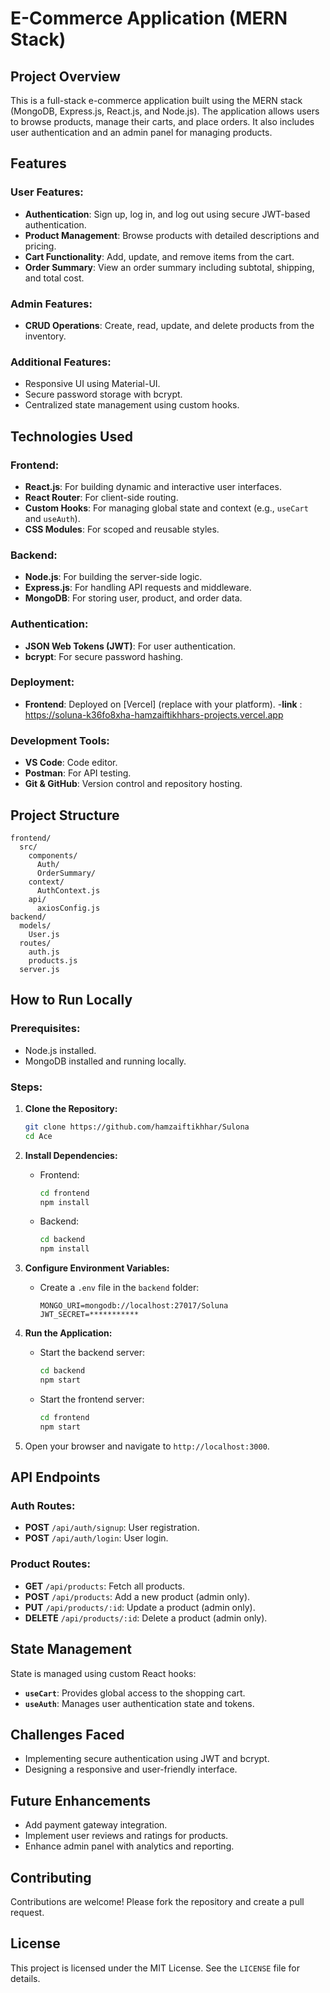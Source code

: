 # E-Commerce Application (MERN Stack)

## Project Overview
This is a full-stack e-commerce application built using the MERN stack (MongoDB, Express.js, React.js, and Node.js). The application allows users to browse products, manage their carts, and place orders. It also includes user authentication and an admin panel for managing products.

## Features
### User Features:
- **Authentication**: Sign up, log in, and log out using secure JWT-based authentication.
- **Product Management**: Browse products with detailed descriptions and pricing.
- **Cart Functionality**: Add, update, and remove items from the cart.
- **Order Summary**: View an order summary including subtotal, shipping, and total cost.

### Admin Features:
- **CRUD Operations**: Create, read, update, and delete products from the inventory.

### Additional Features:
- Responsive UI using Material-UI.
- Secure password storage with bcrypt.
- Centralized state management using custom hooks.

## Technologies Used
### Frontend:
- **React.js**: For building dynamic and interactive user interfaces.
- **React Router**: For client-side routing.
- **Custom Hooks**: For managing global state and context (e.g., `useCart` and `useAuth`).
- **CSS Modules**: For scoped and reusable styles.

### Backend:
- **Node.js**: For building the server-side logic.
- **Express.js**: For handling API requests and middleware.
- **MongoDB**: For storing user, product, and order data.

### Authentication:
- **JSON Web Tokens (JWT)**: For user authentication.
- **bcrypt**: For secure password hashing.

### Deployment:
- **Frontend**: Deployed on [Vercel] (replace with your platform).
-**link** : https://soluna-k36fo8xha-hamzaiftikhhars-projects.vercel.app
### Development Tools:
- **VS Code**: Code editor.
- **Postman**: For API testing.
- **Git & GitHub**: Version control and repository hosting.

## Project Structure
```plaintext
frontend/
  src/
    components/
      Auth/
      OrderSummary/
    context/
      AuthContext.js
    api/
      axiosConfig.js
backend/
  models/
    User.js
  routes/
    auth.js
    products.js
  server.js
```

## How to Run Locally
### Prerequisites:
- Node.js installed.
- MongoDB installed and running locally.

### Steps:
1. **Clone the Repository:**
   ```bash
   git clone https://github.com/hamzaiftikhhar/Sulona
   cd Ace
   ```

2. **Install Dependencies:**
   - Frontend:
     ```bash
     cd frontend
     npm install
     ```
   - Backend:
     ```bash
     cd backend
     npm install
     ```

3. **Configure Environment Variables:**
   - Create a `.env` file in the `backend` folder:
     ```plaintext
     MONGO_URI=mongodb://localhost:27017/Soluna
     JWT_SECRET=***********
     ```

4. **Run the Application:**
   - Start the backend server:
     ```bash
     cd backend
     npm start
     ```
   - Start the frontend server:
     ```bash
     cd frontend
     npm start
     ```

5. Open your browser and navigate to `http://localhost:3000`.

## API Endpoints
### Auth Routes:
- **POST** `/api/auth/signup`: User registration.
- **POST** `/api/auth/login`: User login.

### Product Routes:
- **GET** `/api/products`: Fetch all products.
- **POST** `/api/products`: Add a new product (admin only).
- **PUT** `/api/products/:id`: Update a product (admin only).
- **DELETE** `/api/products/:id`: Delete a product (admin only).

## State Management
State is managed using custom React hooks:
- **`useCart`**: Provides global access to the shopping cart.
- **`useAuth`**: Manages user authentication state and tokens.

## Challenges Faced
- Implementing secure authentication using JWT and bcrypt.
- Designing a responsive and user-friendly interface.

## Future Enhancements
- Add payment gateway integration.
- Implement user reviews and ratings for products.
- Enhance admin panel with analytics and reporting.

## Contributing
Contributions are welcome! Please fork the repository and create a pull request.

## License
This project is licensed under the MIT License. See the `LICENSE` file for details.